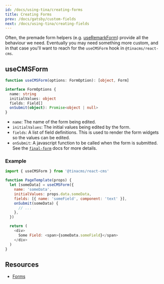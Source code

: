 ```yaml
---
id: /docs/using-tina/creating-forms
title: Creating Forms
prev: /docs/gatsby/custom-fields
next: /docs/using-tina/creating-fields
---
```


Often, the premade form helpers (e.g. [useRemarkForm](/gatsby/content-editing#creating-remark-forms))
provide all the behaviour we need. Eventually you may need something more custom, and in that case
you'll want to reach for the `useCMSForm` hook in `@tinacms/react-cms`.

## useCMSForm

```typescript
function useCMSForm(options: FormOption): [object, Form]

interface FormOptions {
  name: string
  initialValues: object
  fields: Field[]
  onSubmit(object): Promise<object | null>
}
```

- `name`: The name of the form being edited.
- `initialValues`: The initial values being edited by the form.
- `fields`: A list of field definitions. This is used to render the form widgets so the values can be edited.
- `onSubmit`: A javascript function to be called when the form is submitted. See the [`final-form`](https://github.com/final-form/final-form#onsubmit-values-object-form-formapi-callback-errors-object--void--object--promiseobject--void) docs for more details.

### Example

```javascript
import { useCMSForm } from '@tinacms/react-cms'

function PageTemplate(props) {
  let [someData] = useCMSForm({
    name: 'someData',
    initialValues: props.data.someData,
    fields: [{ name: 'someField', component: 'text' }],
    onSubmit(someData) {
      // ...
    },
  })

  return (
    <div>
      Some Field: <span>{someData.someField}</span>
    </div>
  )
}
```

## Resources

- [Forms](/concepts/forms)
